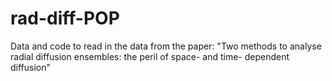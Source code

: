 # rad-diff-POP
Data and code to read in the data from the paper: "Two methods to analyse radial diffusion ensembles: the peril of space- and time- dependent diffusion"
